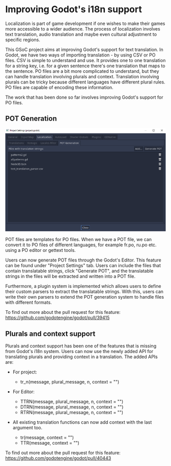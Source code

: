 # Improving Godot's i18n support

Localization is part of game development if one wishes to make their games more accessible to a wider audience. The process of localization involves text translation, audio translation and maybe even cultural adjustment to specific regions.

This GSoC project aims at improving Godot's support for text translation. In Godot, we have two ways of importing translation - by using CSV or PO files. CSV is simple to understand and use. It provides one to one translation for a string key, i.e. for a given sentence there's one translation that maps to the sentence. PO files are a bit more complicated to understand, but they can handle translation involving plurals and context. Translation involving plurals can be tricky because different languages have different plural rules. PO files are capable of encoding these information.

The work that has been done so far involves improving Godot's support for PO files. 

## POT Generation
![](https://github.com/SkyLucilfer/GSoC-2020/blob/master/TranslationParserPlugin.png)

POT files are templates for PO files. When we have a POT file, we can convert it to PO files of different languages, for example fr.po, ru.po etc. using a PO editor or gettext tools.

Users can now generate POT files through the Godot's Editor. This feature can be found under "Project Settings" tab. Users can include the files that contain translatable strings, click "Generate POT", and the translatable strings in the files will be extracted and written into a POT file.

Furthermore, a plugin system is implemented which allows users to define their custom parsers to extract the translatable strings. With this, users can write their own parsers to extend the POT generation system to handle files with different formats. 

To find out more about the pull request for this feature: https://github.com/godotengine/godot/pull/39415


## Plurals and context support
Plurals and context support has been one of the features that is missing from Godot's i18n system. Users can now use the newly added API for translating plurals and providing context in a translation. The added APIs are:
- For project:
  - tr_n(message, plural_message, n, context = "")

- For Editor:
  - TTRN(message, plural_message, n, context = "")
  - DTRN(message, plural_message, n, context = "")
  - RTRN(message, plural_message, n, context = "")

- All existing translation functions can now add context with the last argument too.
  - tr(message, context = "")
  - TTR(message, context = "")

To find out more about the pull request for this feature: https://github.com/godotengine/godot/pull/40443

